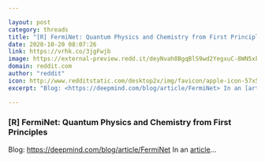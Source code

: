 ```yaml
---

layout: post
category: threads
title: "[R] FermiNet: Quantum Physics and Chemistry from First Principles"
date: 2020-10-20 08:07:26
link: https://vrhk.co/3jgFwjb
image: https://external-preview.redd.it/deyNvah8BgqBlS9wd2YegxuC-8WN5xkhbWtOmVKJdw8.jpg?width=512&height=268.062827225&auto=webp&crop=512:268.062827225,smart&s=38c528a30c497486bc14f85fd57ea2c8878448ae
domain: reddit.com
author: "reddit"
icon: http://www.redditstatic.com/desktop2x/img/favicon/apple-icon-57x57.png
excerpt: "Blog: <https://deepmind.com/blog/article/FermiNet> In an [article](<https://journals.aps.org/prresearch/abstract/10.1103/PhysRevResearch.2.033429>)..."

---
```


### [R] FermiNet: Quantum Physics and Chemistry from First Principles

Blog: <https://deepmind.com/blog/article/FermiNet> In an [article](<https://journals.aps.org/prresearch/abstract/10.1103/PhysRevResearch.2.033429>)...